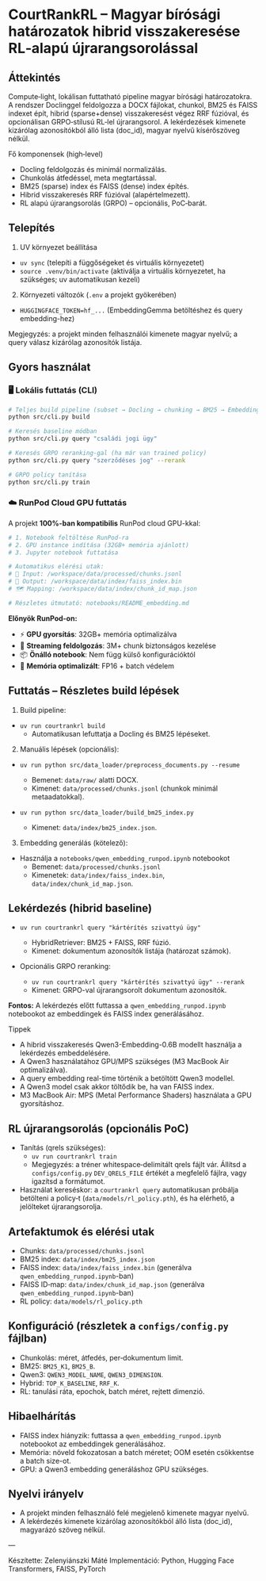 # CourtRankRL – Magyar bírósági határozatok hibrid visszakeresése RL‑alapú újrarangsorolással

## Áttekintés

Compute‑light, lokálisan futtatható pipeline magyar bírósági határozatokra. A rendszer Doclinggel feldolgozza a DOCX fájlokat, chunkol, BM25 és FAISS indexet épít, hibrid (sparse+dense) visszakeresést végez RRF fúzióval, és opcionálisan GRPO‑stílusú RL‑lel újrarangsorol. A lekérdezések kimenete kizárólag azonosítókból álló lista (doc_id), magyar nyelvű kísérőszöveg nélkül.

Fő komponensek (high‑level)
- Docling feldolgozás és minimál normalizálás.
- Chunkolás átfedéssel, meta megtartással.
- BM25 (sparse) index és FAISS (dense) index építés.
- Hibrid visszakeresés RRF fúzióval (alapértelmezett).
- RL alapú újrarangsorolás (GRPO) – opcionális, PoC‑barát.

## Telepítés

1) UV környezet beállítása
- `uv sync` (telepíti a függőségeket és virtuális környezetet)
- `source .venv/bin/activate` (aktiválja a virtuális környezetet, ha szükséges; uv automatikusan kezeli)

2) Környezeti változók (`.env` a projekt gyökerében)
- `HUGGINGFACE_TOKEN=hf_...`  (EmbeddingGemma betöltéshez és query embedding-hez)

Megjegyzés: a projekt minden felhasználói kimenete magyar nyelvű; a query válasz kizárólag azonosítók listája.

## Gyors használat

### 🖥️ Lokális futtatás (CLI)

```bash
# Teljes build pipeline (subset → Docling → chunking → BM25 → EmbeddingGemma FAISS)
python src/cli.py build

# Keresés baseline módban
python src/cli.py query "családi jogi ügy"

# Keresés GRPO reranking-gal (ha már van trained policy)
python src/cli.py query "szerződéses jog" --rerank

# GRPO policy tanítása
python src/cli.py train
```

### ☁️ RunPod Cloud GPU futtatás

A projekt **100%-ban kompatibilis** RunPod cloud GPU-kkal:

```bash
# 1. Notebook feltöltése RunPod-ra
# 2. GPU instance indítása (32GB+ memória ajánlott)
# 3. Jupyter notebook futtatása

# Automatikus elérési utak:
# 📁 Input: /workspace/data/processed/chunks.jsonl
# 💾 Output: /workspace/data/index/faiss_index.bin
# 🗺️ Mapping: /workspace/data/index/chunk_id_map.json

# Részletes útmutató: notebooks/README_embedding.md
```

**Előnyök RunPod-on:**
- ⚡ **GPU gyorsítás**: 32GB+ memória optimalizálva
- 🔄 **Streaming feldolgozás**: 3M+ chunk biztonságos kezelése
- 📦 **Önálló notebook**: Nem függ külső konfigurációktól
- 🧠 **Memória optimalizált**: FP16 + batch védelem

## Futtatás – Részletes build lépések

1) Build pipeline:
- `uv run courtrankrl build`
  - Automatikusan lefuttatja a Docling és BM25 lépéseket.

2) Manuális lépések (opcionális):
- `uv run python src/data_loader/preprocess_documents.py --resume`
  - Bemenet: `data/raw/` alatti DOCX.
  - Kimenet: `data/processed/chunks.jsonl` (chunkok minimál metaadatokkal).

- `uv run python src/data_loader/build_bm25_index.py`
  - Kimenet: `data/index/bm25_index.json`.

3) Embedding generálás (kötelező):
- Használja a `notebooks/qwen_embedding_runpod.ipynb` notebookot
  - Bemenet: `data/processed/chunks.jsonl`
  - Kimenetek: `data/index/faiss_index.bin`, `data/index/chunk_id_map.json`.

## Lekérdezés (hibrid baseline)

- `uv run courtrankrl query "kártérítés szivattyú ügy"`
  - HybridRetriever: BM25 + FAISS, RRF fúzió.
  - Kimenet: dokumentum azonosítók listája (határozat számok).

- Opcionális GRPO reranking:
  - `uv run courtrankrl query "kártérítés szivattyú ügy" --rerank`
  - Kimenet: GRPO-val újrarangsorolt dokumentum azonosítók.

**Fontos:** A lekérdezés előtt futtassa a `qwen_embedding_runpod.ipynb` notebookot az embeddingek és FAISS index generálásához.

Tippek
- A hibrid visszakeresés Qwen3-Embedding-0.6B modellt használja a lekérdezés embeddelésére.
- A Qwen3 használatához GPU/MPS szükséges (M3 MacBook Air optimalizálva).
- A query embedding real-time történik a betöltött Qwen3 modellel.
- A Qwen3 model csak akkor töltődik be, ha van FAISS index.
- M3 MacBook Air: MPS (Metal Performance Shaders) használata a GPU gyorsításhoz.

## RL újrarangsorolás (opcionális PoC)

- Tanítás (qrels szükséges):
  - `uv run courtrankrl train`
  - Megjegyzés: a tréner whitespace‑delimitált qrels fájlt vár. Állítsd a `configs/config.py` `DEV_QRELS_FILE` értékét a megfelelő fájlra, vagy igazítsd a formátumot.
- Használat kereséskor: a `courtrankrl query` automatikusan próbálja betölteni a policy‑t (`data/models/rl_policy.pth`), és ha elérhető, a jelölteket újrarangsorolja.

## Artefaktumok és elérési utak

- Chunks: `data/processed/chunks.jsonl`
- BM25 index: `data/index/bm25_index.json`
- FAISS index: `data/index/faiss_index.bin` (generálva `qwen_embedding_runpod.ipynb`-ban)
- FAISS ID‑map: `data/index/chunk_id_map.json` (generálva `qwen_embedding_runpod.ipynb`-ban)
- RL policy: `data/models/rl_policy.pth`

## Konfiguráció (részletek a `configs/config.py` fájlban)

- Chunkolás: méret, átfedés, per‑dokumentum limit.
- BM25: `BM25_K1`, `BM25_B`.
- Qwen3: `QWEN3_MODEL_NAME`, `QWEN3_DIMENSION`.
- Hybrid: `TOP_K_BASELINE`, `RRF_K`.
- RL: tanulási ráta, epochok, batch méret, rejtett dimenzió.

## Hibaelhárítás

- FAISS index hiányzik: futtassa a `qwen_embedding_runpod.ipynb` notebookot az embeddingek generálásához.
- Memória: növeld fokozatosan a batch méretet; OOM esetén csökkentse a batch size-ot.
- GPU: a Qwen3 embedding generáláshoz GPU szükséges.

## Nyelvi irányelv

- A projekt minden felhasználó felé megjelenő kimenete magyar nyelvű.
- A lekérdezés kimenete kizárólag azonosítókból álló lista (doc_id), magyarázó szöveg nélkül.

—

Készítette: Zelenyiánszki Máté
Implementáció: Python, Hugging Face Transformers, FAISS, PyTorch
